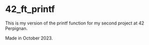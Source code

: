 # 42_ft_printf

This is my version of the printf function for my second project at 42 Perpignan.

Made in October 2023.
